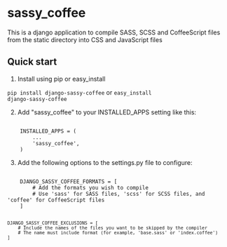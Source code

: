 sassy_coffee
============

This is a django application to compile SASS, SCSS and CoffeeScript files from the static directory into CSS and JavaScript files

Quick start
-----------

1. Install using pip or easy_install

<code>pip install django-sassy-coffee</code> or <code>easy_install django-sassy-coffee</code>

2. Add "sassy_coffee" to your INSTALLED_APPS setting like this:
<code>
    INSTALLED_APPS = (
        ...
        'sassy_coffee',
    )
</code>

3. Add the following options to the settings.py file to configure:
<code>
    DJANGO_SASSY_COFFEE_FORMATS = [
        # Add the formats you wish to compile
        # Use 'sass' for SASS files, 'scss' for SCSS files, and 'coffee' for CoffeeScript files
    ]
    
    DJANGO_SASSY_COFFEE_EXCLUSIONS = [
        # Include the names of the files you want to be skipped by the compiler
        # The name must include format (for example, 'base.sass' or 'index.coffee')
    ]
</code>
